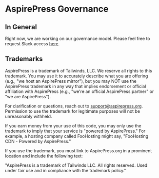 # AspirePress Governance

## In General

Right now, we are working on our governance model. Please feel free to request Slack access [here](https://aspirepress.org/contact).

## Trademarks

AspirePress is a trademark of Tailwinds, LLC. We reserve all rights to this trademark. You may use it to accurately describe what you are offering (e.g., "we host an AspirePress mirror"), but you may NOT use the AspirePress trademark in any way that implies endorsement or official affiliation with AspirePress (e.g., "we're an official AspirePress partner" or "we are AspirePress").

For clarification or questions, reach out to support@aspirepress.org. Permission to use the trademark for legitimate purposes will not be unreasonably withheld.

If you earn money from your use of this code, you may only use the trademark to imply that your service is "powered by AspirePress." For example, a hosting company called FooHosting might say, "FooHosting CDN - Powered by AspirePress."

If you use the trademark, you must link to AspirePress.org in a prominent location and include the following text:

"AspirePress is a trademark of Tailwinds LLC. All rights reserved. Used under fair use and in compliance with the trademark policy."